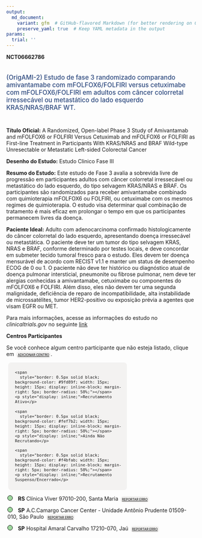 ```yaml
---
output: 
  md_document:
    variant: gfm  # GitHub-flavored Markdown (for better rendering on GitHub)
    preserve_yaml: true  # Keep YAML metadata in the output
params:
  trial: ''
---
```


<script async src="https://scripts.simpleanalyticscdn.com/latest.js"></script>

**NCT06662786**

<div style="padding: 5px 5px 5px 0px; font-size: 1.20em; font-weight: 500; color: #2E4A7F; text-align: left; margin-bottom: 20px">

(OrigAMI-2) Estudo de fase 3 randomizado comparando amivantamabe com
mFOLFOX6/FOLFIRI versus cetuximabe com mFOLFOX6/FOLFIRI em adultos com
câncer colorretal irressecável ou metastático do lado esquerdo
KRAS/NRAS/BRAF WT.

</div>

**Título Oficial:** A Randomized, Open-label Phase 3 Study of
Amivantamab and mFOLFOX6 or FOLFIRI Versus Cetuximab and mFOLFOX6 or
FOLFIRI as First-line Treatment in Participants With KRAS/NRAS and BRAF
Wild-type Unresectable or Metastatic Left-sided Colorectal Cancer

**Desenho do Estudo:** Estudo Clinico Fase III

**Resumo do Estudo:** Este estudo de Fase 3 avalia a sobrevida livre de
progressão em participantes adultos com câncer colorretal irressecável
ou metastático do lado esquerdo, do tipo selvagem KRAS/NRAS e BRAF. Os
participantes são randomizados para receber amivantamabe combinado com
quimioterapia mFOLFOX6 ou FOLFIRI, ou cetuximabe com os mesmos regimes
de quimioterapia. O estudo visa determinar qual combinação de tratamento
é mais eficaz em prolongar o tempo em que os participantes permanecem
livres da doença.

**Paciente Ideal:** Adulto com adenocarcinoma confirmado
histologicamente do câncer colorretal do lado esquerdo, apresentando
doença irressecável ou metastática. O paciente deve ter um tumor do tipo
selvagem KRAS, NRAS e BRAF, conforme determinado por testes locais, e
deve concordar em submeter tecido tumoral fresco para o estudo. Eles
devem ter doença mensurável de acordo com RECIST v1.1 e manter um status
de desempenho ECOG de 0 ou 1. O paciente não deve ter histórico ou
diagnóstico atual de doença pulmonar intersticial, pneumonite ou fibrose
pulmonar, nem deve ter alergias conhecidas a amivantamabe, cetuximabe ou
componentes do mFOLFOX6 e FOLFIRI. Além disso, eles não devem ter uma
segunda malignidade, deficiência de reparo de incompatibilidade, alta
instabilidade de microssatélites, tumor HER2-positivo ou exposição
prévia a agentes que visam EGFR ou MET.

Para mais informações, acesse as informações do estudo no
*clinicaltrials.gov* no seguinte
[link](https://clinicaltrials.gov/ct2/show/NCT06662786)

**Centros Participantes**

Se você conhece algum centro participante que não esteja listado, clique
em
<span style="color: #2E4A7F; margin-left: 2px; padding: 4px; background-color: #f3f2f1; border-radius: 8px; font-weight: 500; font-size: 0.6em"><a
href="https://cancertrialsbr.shinyapps.io/formsapp?study_nct_id=NCT06662786&amp;location_id=N%2FA&amp;location_full_name=N%2FA&amp;form_type=Adicionar%20Centro"
target="_blank">ADICIONAR CENTRO</a></span>.

<div style="margin-bottom: 8px; margin-left: 5px; padding: 8px; max-width: 300px; background-color: #f3f2f1; border-radius: 8px; font-size: 0.9em">

<div style="margin-left: 10px;">

    <span 
      style="border: 0.5px solid black; background-color: #9fd89f; width: 15px; height: 15px; display: inline-block; margin-right: 5px; border-radius: 50%;"></span>
    <p style="display: inline;">Recrutamento Ativo</p>

</div>

<div style="margin-left: 10px;">

    <span 
      style="border: 0.5px solid black; background-color: #fef7b2; width: 15px; height: 15px; display: inline-block; margin-right: 5px; border-radius: 50%;"></span>
    <p style="display: inline;">Ainda Não Recrutando</p>

</div>

<div style="margin-left: 10px;">

    <span 
      style="border: 0.5px solid black; background-color: #f4bfab; width: 15px; height: 15px; display: inline-block; margin-right: 5px; border-radius: 50%;"></span>
    <p style="display: inline;">Recrutamento Suspenso/Encerrado</p>

</div>

</div>

<div style="margin: 3px;">

<span style="border: 0.5px solid black; display: inline-block; width: 12px; height: 12px; border-radius: 50%; margin-right: 10px; padding-bottom: 0px; background-color: #9fd89f;"></span>
<b>RS</b> Clínica Viver 97010-200, Santa Maria
<span style="color: #2E4A7F; margin-left: 2px; padding: 4px; background-color: #f3f2f1; border-radius: 8px; font-weight: 500; font-size: 0.6em"><a
href="https://cancertrialsbr.shinyapps.io/formsapp?study_nct_id=NCT06662786&amp;location_id=CLINICADEHEMATOLOGIAEONCOLOGIAVIVERLTDASANTAMARIA97015450BRAZIL&amp;location_full_name=Cl%C3%ADnica%20Viver%2C%2097010-200%2C%20Santa%20Maria&amp;form_type=Reportar%20Erro"
target="_blank">REPORTAR ERRO</a></span>

</div>

<div style="margin: 3px;">

<span style="border: 0.5px solid black; display: inline-block; width: 12px; height: 12px; border-radius: 50%; margin-right: 10px; padding-bottom: 0px; background-color: #9fd89f;"></span>
<b>SP</b> A.C.Camargo Cancer Center - Unidade Antônio Prudente
01509-010, São Paulo
<span style="color: #2E4A7F; margin-left: 2px; padding: 4px; background-color: #f3f2f1; border-radius: 8px; font-weight: 500; font-size: 0.6em"><a
href="https://cancertrialsbr.shinyapps.io/formsapp?study_nct_id=NCT06662786&amp;location_id=FUNDACAOANTONIOPRUDENTEACCAMARGOCANCERCENTERSAOPAULO01509900BRAZIL&amp;location_full_name=A.C.Camargo%20Cancer%20Center%20-%20Unidade%20Ant%C3%B4nio%20Prudente%2C%2001509-010%2C%20S%C3%A3o%20Paulo&amp;form_type=Reportar%20Erro"
target="_blank">REPORTAR ERRO</a></span>

</div>

<div style="margin: 3px;">

<span style="border: 0.5px solid black; display: inline-block; width: 12px; height: 12px; border-radius: 50%; margin-right: 10px; padding-bottom: 0px; background-color: #9fd89f;"></span>
<b>SP</b> Hospital Amaral Carvalho 17210-070, Jaú
<span style="color: #2E4A7F; margin-left: 2px; padding: 4px; background-color: #f3f2f1; border-radius: 8px; font-weight: 500; font-size: 0.6em"><a
href="https://cancertrialsbr.shinyapps.io/formsapp?study_nct_id=NCT06662786&amp;location_id=FUNDACAODOUTORAMARALCARVALHOJAU17210080BRAZIL&amp;location_full_name=Hospital%20Amaral%20Carvalho%2C%2017210-070%2C%20Ja%C3%BA&amp;form_type=Reportar%20Erro"
target="_blank">REPORTAR ERRO</a></span>

</div>
